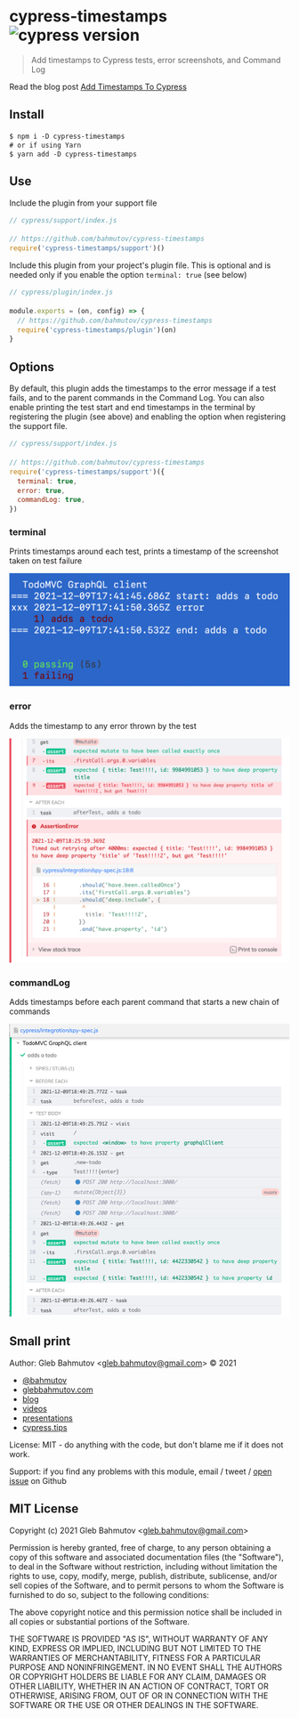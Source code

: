 # cypress-timestamps ![cypress version](https://img.shields.io/badge/cypress-9.7.0-brightgreen)
> Add timestamps to Cypress tests, error screenshots, and Command Log

Read the blog post [Add Timestamps To Cypress](https://glebbahmutov.com/blog/cypress-timestamps/)

## Install

```shell
$ npm i -D cypress-timestamps
# or if using Yarn
$ yarn add -D cypress-timestamps
```

## Use

Include the plugin from your support file

```js
// cypress/support/index.js

// https://github.com/bahmutov/cypress-timestamps
require('cypress-timestamps/support')()
```

Include this plugin from your project's plugin file. This is optional and is needed only if you enable the option `terminal: true` (see below)

```js
// cypress/plugin/index.js

module.exports = (on, config) => {
  // https://github.com/bahmutov/cypress-timestamps
  require('cypress-timestamps/plugin')(on)
}
```

## Options

By default, this plugin adds the timestamps to the error message if a test fails, and to the parent commands in the Command Log. You can also enable printing the test start and end timestamps in the terminal by registering the plugin (see above) and enabling the option when registering the support file.

```js
// cypress/support/index.js

// https://github.com/bahmutov/cypress-timestamps
require('cypress-timestamps/support')({
  terminal: true,
  error: true,
  commandLog: true,
})
```

### terminal

Prints timestamps around each test, prints a timestamp of the screenshot taken on test failure

![Terminal timestamps](./images/screenshot-timestamp.png)

### error

Adds the timestamp to any error thrown by the test

![Error timestamp](./images/timestamp-error.png)

### commandLog

Adds timestamps before each parent command that starts a new chain of commands

![Command Log timestamps](./images/parent-timestamps.png)

## Small print

Author: Gleb Bahmutov &lt;gleb.bahmutov@gmail.com&gt; &copy; 2021

- [@bahmutov](https://twitter.com/bahmutov)
- [glebbahmutov.com](https://glebbahmutov.com)
- [blog](https://glebbahmutov.com/blog)
- [videos](https://www.youtube.com/glebbahmutov)
- [presentations](https://slides.com/bahmutov)
- [cypress.tips](https://cypress.tips)

License: MIT - do anything with the code, but don't blame me if it does not work.

Support: if you find any problems with this module, email / tweet /
[open issue](https://github.com/bahmutov/cypress-timestamps/issues) on Github

## MIT License

Copyright (c) 2021 Gleb Bahmutov &lt;gleb.bahmutov@gmail.com&gt;

Permission is hereby granted, free of charge, to any person
obtaining a copy of this software and associated documentation
files (the "Software"), to deal in the Software without
restriction, including without limitation the rights to use,
copy, modify, merge, publish, distribute, sublicense, and/or sell
copies of the Software, and to permit persons to whom the
Software is furnished to do so, subject to the following
conditions:

The above copyright notice and this permission notice shall be
included in all copies or substantial portions of the Software.

THE SOFTWARE IS PROVIDED "AS IS", WITHOUT WARRANTY OF ANY KIND,
EXPRESS OR IMPLIED, INCLUDING BUT NOT LIMITED TO THE WARRANTIES
OF MERCHANTABILITY, FITNESS FOR A PARTICULAR PURPOSE AND
NONINFRINGEMENT. IN NO EVENT SHALL THE AUTHORS OR COPYRIGHT
HOLDERS BE LIABLE FOR ANY CLAIM, DAMAGES OR OTHER LIABILITY,
WHETHER IN AN ACTION OF CONTRACT, TORT OR OTHERWISE, ARISING
FROM, OUT OF OR IN CONNECTION WITH THE SOFTWARE OR THE USE OR
OTHER DEALINGS IN THE SOFTWARE.

